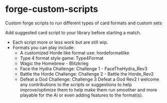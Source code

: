 # forge-custom-scripts
Custom forge scripts to run different types of card formats and custom sets

Add suggested card script to your library before starting a match. 
 - Each script more or less work but are still wip.
 - Formats you can play include:
     - A customized Horde like format use: hordeformatlike
     - Type 4 format style game: Type4Format
     - Wagic the Homebrew - Blitzkrieg
     - Face the Hydra Challenge: Challenge 1 - FaceTheHydra_Rev3
     - Battle the Horde Challenge: Challenge 2 - Battle the Horde_Rev2
     - Defeat a God Challenge: Challenge 3 Defeat a God Rev2
I welcome any contributions to the scripts or suggestions to help improve/optimize them to help make them run smoother and more playable for the Ai or even adding features to the format(s).
